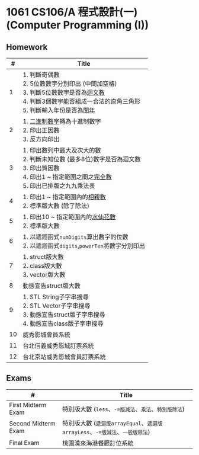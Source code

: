 # 1061 CS106/A 程式設計(一) (Computer Programming (I))

## Homework

| #    | Title                                                        |
| ---- | ------------------------------------------------------------ |
| 1    | 1. 判斷奇偶數<br />2. 5位數數字分別印出 (中間加空格)<br />3. 判斷5位數數字是否為[迴文數](https://zh.wikipedia.org/wiki/回文数)<br />4. 判斷3個數字能否組成一合法的直角三角形<br />5. 判斷輸入年份是否為[閏年](https://zh.wikipedia.org/wiki/闰年) |
| 2    | 1. [二進制數字](https://zh.wikipedia.org/wiki/二进制#.E4.BA.8C.E8.BF.9B.E6.95.B8.E8.BD.AC.E6.88.90.E5.8D.81.E8.BF.9B.E6.95.B8)轉為十進制數字<br />2. 印出正因數<br />3. 反方向印出 |
| 3    | 1. 印出數列中最大及次大的數<br />2. 判斷未知位數 (最多8位)數字是否為迴文數<br />3. 印出質因數<br />4. 印出1 ~ 指定範圍之間之[完全數](https://zh.wikipedia.org/wiki/完全数)<br />5. 印出已排版之九九乘法表 |
| 4    | 1. 印出1 ~ 指定範圍內的[相親數](https://zh.wikipedia.org/wiki/相亲数)<br />2. 標準版大數 (除了除法) |
| 5    | 1. 印出10 ~ 指定範圍內的[水仙花數](https://zh.wikipedia.org/wiki/水仙花数)<br />2. 標準版大數 |
| 6    | 1. 以遞迴函式`numDigits`算出數字的位數<br />2. 以遞迴函式`digits`,`powerTen`將數字分別印出 |
| 7    | 1. struct版大數<br />2. class版大數<br />3. vector版大數     |
| 8    | 動態宣告struct版大數                                         |
| 9    | 1. STL String子字串搜尋<br />2. STL Vector子字串搜尋<br />3. 動態宣告struct版子字串搜尋<br />4. 動態宣告class版子字串搜尋 |
| 10   | 威秀影城會員系統                                             |
| 11   | 台北信義威秀影城訂票系統                                     |
| 12   | 台北京站威秀影城會員訂票系統                                 |

## Exams

| #                   | Title                                                        |
| ------------------- | ------------------------------------------------------------ |
| First Midterm Exam  | 特別版大數 (`less`、`-=版減法`、`乘法`、`特別版除法`)        |
| Second Midterm Exam | 特別版大數 (`遞迴版arrayEqual`、`遞迴版arrayLess`、`-=版減法`、`一般版除法`) |
| Final Exam          | 桃園漢來海港餐廳訂位系統                                     |